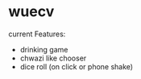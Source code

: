 # wuecv

current Features:

- drinking game
- chwazi like chooser
- dice roll (on click or phone shake)
